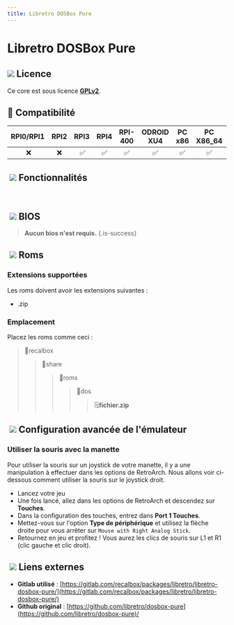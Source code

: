 ```yaml
---
title: Libretro DOSBox Pure
---
```


# Libretro DOSBox Pure



## ![](./gerald-g-parchment-background-or-border-5.svg) Licence <a id="licence"></a>

​Ce core est sous licence [**GPLv2**](https://gitlab.com/recalbox/packages/libretro/libretro-dosbox-pure/-/blob/main/LICENSE).

## 🔧 Compatibilité <a id="compatibilite"></a>

| RPI0/RPI1 | RPI2 | RPI3 | RPI4 | RPI-400 | ODROID XU4 | PC x86 | PC X86\_64 | ODROID GO |
| :---: | :---: | :---: | :---: | :---: | :---: | :---: | :---: | :---: |
| ​ ❌ | ❌​ | ​ ✅ | ✅ | ​✅ | ✅​ | ​✅ | ​✅ | ✅​ |

## ​ ![](./cogwheel-145804_640.png) Fonctionnalités <a id="fonctionnalites"></a>

​

## ​ ![](./tqfp32.svg) BIOS <a id="bios"></a>


>**Aucun bios n'est requis.**
{.is-success}

## ​ ![](./rom-30098_640.png) Roms <a id="roms"></a>

### **Extensions supportées**

Les roms doivent avoir les extensions suivantes :

* .zip

### **Emplacement**

Placez les roms comme ceci : 

> 📁recalbox
>
> > 📁share
> >
> > > 📁roms
> > >
> > > > 📁dos
> > > >
> > > > > 🗒**fichier.zip**

## ​ ![](./hammer-28636_640.png) Configuration avancée de l'émulateur <a id="configuration-avancee-de-lemulateur"></a>

### ​Utiliser la souris avec la manette

Pour utiliser la souris sur un joystick de votre manette, il y a une manipulation à effectuer dans les options de RetroArch. Nous allons voir ci-dessous comment utiliser la souris sur le joystick droit.

* Lancez votre jeu
* Une fois lancé, allez dans les options de RetroArch et descendez sur **Touches**.
* Dans la configuration des touches, entrez dans **Port 1 Touches**.
* Mettez-vous sur l'option **Type de périphérique** et utilisez la flèche droite pour vous arrêter sur `Mouse with Right Analog Stick`.
* Retournez en jeu et profitez ! Vous aurez les clics de souris sur L1 et R1 \(clic gauche et clic droit\).

## ​ ![](./kisspng-web-development-world-wide-web-computer-icons-webs-world-wide-web-icon-png-5ab05c24477216.4540070115215073642927.png) Liens externes <a id="liens-externes"></a>

* **Gitlab utilisé** : [https://gitlab.com/recalbox/packages/libretro/libretro-dosbox-pure/](https://gitlab.com/recalbox/packages/libretro/libretro-dosbox-pure/)
* **Github original** : [https://github.com/libretro/dosbox-pure](https://github.com/libretro/dosbox-pure)/

